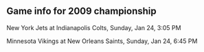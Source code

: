 ## Game info for 2009 championship
New York Jets at Indianapolis Colts, Sunday, Jan 24, 3:05 PM



Minnesota Vikings at New Orleans Saints, Sunday, Jan 24, 6:45 PM

